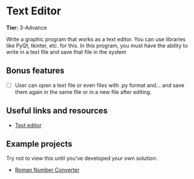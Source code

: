 # Text Editor

**Tier:** 3-Advance

Write a graphic program that works as a text editor. You can use libraries like PyQt, tkinter, etc. for this. In this program, you must have the ability to write in a text file and save that file in the system

## Bonus features

-   [ ] User can open a text file or even files with .py format and... and save them again in the same file or in a new file after editing.

## Useful links and resources

-   [Text editor](https://en.wikipedia.org/wiki/Text_editor)

## Example projects

Try not to view this until you've developed your own solution:

-   [Roman Number Converter](https://github.com/shahriaarrr/SHcode)